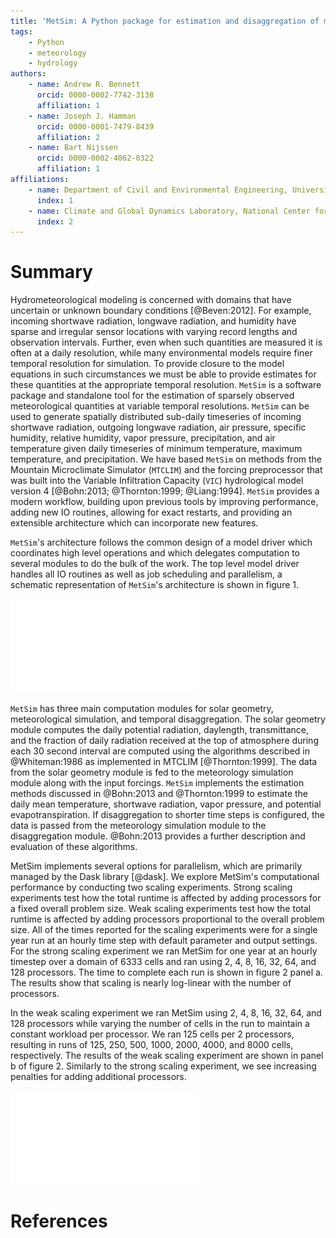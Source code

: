 ```yaml
---
title: 'MetSim: A Python package for estimation and disaggregation of meteoroligcal data'
tags:
    - Python
    - meteorology
    - hydrology
authors:
    - name: Andrew R. Bennett
      orcid: 0000-0002-7742-3138
      affiliation: 1
    - name: Joseph J. Hamman
      orcid: 0000-0001-7479-8439
      affiliation: 2
    - name: Bart Nijssen
      orcid: 0000-0002-4062-0322
      affiliation: 1
affiliations:
    - name: Department of Civil and Environmental Engineering, University of Washington
      index: 1
    - name: Climate and Global Dynamics Laboratory, National Center for Atmospheric Research
      index: 2
---
```


# Summary

Hydrometeorological modeling is concerned with domains that have uncertain or unknown boundary conditions [@Beven:2012].
For example, incoming shortwave radiation, longwave radiation, and humidity have sparse and irregular sensor locations with varying record lengths and observation intervals.
Further, even when such quantities are measured it is often at a daily resolution, while many environmental models require finer temporal resolution for simulation.
To provide closure to the model equations in such circumstances we must be able to provide estimates for these quantities at the appropriate temporal resolution.
``MetSim`` is a software package and standalone tool for the estimation of sparsely observed meteorological quantities at variable temporal resolutions.
``MetSim`` can be used to generate spatially distributed sub-daily timeseries of incoming shortwave radiation, outgoing longwave radiation, air pressure, specific humidity, relative humidity, vapor pressure, precipitation, and air temperature given daily timeseries of minimum temperature, maximum temperature, and precipitation.
We have based ``MetSim`` on methods from the Mountain Microclimate Simulator (``MTCLIM``) and the forcing preprocessor that was built into the Variable Infiltration Capacity (``VIC``) hydrological model version 4 [@Bohn:2013; @Thornton:1999; @Liang:1994].
``MetSim`` provides a modern workflow, building upon previous tools by improving performance, adding new IO routines, allowing for exact restarts, and providing an extensible architecture which can incorporate new features.

``MetSim``'s architecture follows the common design of a model driver which coordinates high level operations and which delegates computation to several modules to do the bulk of the work.
The top level model driver handles all IO routines as well as job scheduling and parallelism, a schematic representation of ``MetSim``'s architecture is shown in figure 1.

![Figure 1: A schematic representation of the MetSim software flow](figure1.pdf)

``MetSim`` has three main computation modules for solar geometry, meteorological simulation, and temporal disaggregation.
The solar geometry module computes the daily potential radiation, daylength, transmittance, and the fraction of daily radiation received at the top of atmosphere during each 30 second interval are computed using the algorithms described in @Whiteman:1986 as implemented in MTCLIM [@Thornton:1999].
The data from the solar geometry module is fed to the meteorology simulation module along with the input forcings.
``MetSim`` implements the estimation methods discussed in @Bohn:2013 and @Thornton:1999 to estimate the daily mean temperature, shortwave radiation, vapor pressure, and potential evapotranspiration.
If disaggregation to shorter time steps is configured, the data is passed from the meteorology simulation module to the disaggregation module.
@Bohn:2013 provides a further description and evaluation of these algorithms.

MetSim implements several options for parallelism, which are primarily managed by the Dask library [@dask].
We explore MetSim's computational performance by conducting two scaling experiments.
Strong scaling experiments test how the total runtime is affected by adding processors for a fixed overall problem size.
Weak scaling experiments test how the total runtime is affected by adding processors proportional to the overall problem size.
All of the times reported for the scaling experiments were for a single year run at an hourly time step with default parameter and output settings.
For the strong scaling experiment we ran MetSim for one year at an hourly timestep over a domain of 6333 cells and ran using 2, 4, 8, 16, 32, 64, and 128 processors.
The time to complete each run is shown in figure 2 panel a.
The results show that scaling is nearly log-linear with the number of processors.

In the weak scaling experiment we ran MetSim using 2, 4, 8, 16, 32, 64, and 128 processors while varying the number of cells in the run to maintain a constant workload per processor.
We ran 125 cells per 2 processors, resulting in runs of 125, 250, 500, 1000, 2000, 4000, and 8000 cells, respectively.
The results of the weak scaling experiment are shown in panel b of figure 2.
Similarly to the strong scaling experiment, we see increasing penalties for adding additional processors.

![Figure 2: MetSim scaling performance](figure2.pdf)

# References
